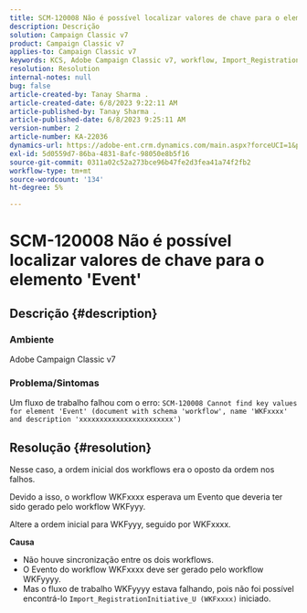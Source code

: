 ```yaml
---
title: SCM-120008 Não é possível localizar valores de chave para o elemento 'Event'
description: Descrição
solution: Campaign Classic v7
product: Campaign Classic v7
applies-to: Campaign Classic v7
keywords: KCS, Adobe Campaign Classic v7, workflow, Import_RegistrationInitiative_U, error, troubleshooting, ACC, find, key values, SCM-120008
resolution: Resolution
internal-notes: null
bug: false
article-created-by: Tanay Sharma .
article-created-date: 6/8/2023 9:22:11 AM
article-published-by: Tanay Sharma .
article-published-date: 6/8/2023 9:25:11 AM
version-number: 2
article-number: KA-22036
dynamics-url: https://adobe-ent.crm.dynamics.com/main.aspx?forceUCI=1&pagetype=entityrecord&etn=knowledgearticle&id=1f331af2-dd05-ee11-8f6e-6045bd006b3d
exl-id: 5d0559d7-86ba-4831-8afc-98050e8b5f16
source-git-commit: 0311a02c52a273bce96b47fe2d3fea41a74f2fb2
workflow-type: tm+mt
source-wordcount: '134'
ht-degree: 5%

---
```


# SCM-120008 Não é possível localizar valores de chave para o elemento &#39;Event&#39;

## Descrição {#description}


### <b>Ambiente</b>

Adobe Campaign Classic v7



### <b>Problema/Sintomas</b>

Um fluxo de trabalho falhou com o erro:
`SCM-120008 Cannot find key values for element 'Event' (document with schema 'workflow', name 'WKFxxxx' and description 'xxxxxxxxxxxxxxxxxxxxxxx')`

## Resolução {#resolution}


Nesse caso, a ordem inicial dos workflows era o oposto da ordem nos falhos.

Devido a isso, o workflow WKFxxxx esperava um Evento que deveria ter sido gerado pelo workflow WKFyyy.

Altere a ordem inicial para WKFyyy, seguido por WKFxxxx.

<b>Causa</b>

- Não houve sincronização entre os dois workflows.
- O Evento do workflow WKFxxxx deve ser gerado pelo workflow WKFyyyy.
- Mas o fluxo de trabalho WKFyyyy estava falhando, pois não foi possível encontrá-lo `Import_RegistrationInitiative_U (WKFxxxx)` iniciado.
